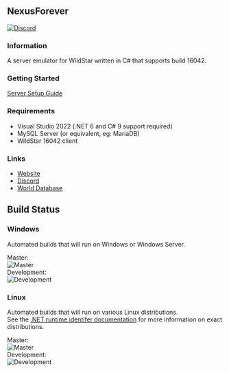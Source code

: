 ## NexusForever
[![Discord](https://img.shields.io/discord/499473932131500034.svg?style=flat&logo=discord)](https://discord.gg/8wT3GEQ)

### Information
A server emulator for WildStar written in C# that supports build 16042.

### Getting Started
[Server Setup Guide](https://github.com/Rawaho/NexusForever/wiki/Installation)

### Requirements
 * Visual Studio 2022 (.NET 6 and C# 9 support required)
 * MySQL Server (or equivalent, eg: MariaDB)
 * WildStar 16042 client

### Links
 * [Website](https://emulator.ws)
 * [Discord](https://discord.gg/8wT3GEQ)
 * [World Database](https://github.com/NexusForever/NexusForever.WorldDatabase)

## Build Status
### Windows
Automated builds that will run on Windows or Windows Server.

Master:  
![Master](https://dev.azure.com/NexusForever/NexusForever/_apis/build/status/NexusForever%20Master%20Windows)  
Development:  
![Development](https://dev.azure.com/NexusForever/NexusForever/_apis/build/status/NexusForever%20Develop%20Windows?branchName=develop)
### Linux
Automated builds that will run on various Linux distributions.  
See the [.NET runtime identifer documentation](https://docs.microsoft.com/en-us/dotnet/core/rid-catalog#linux-rids)  for more information on exact distributions.

Master:  
![Master](https://dev.azure.com/NexusForever/NexusForever/_apis/build/status/NexusForever%20Master%20Linux)  
Development:  
![Development](https://dev.azure.com/NexusForever/NexusForever/_apis/build/status/NexusForever%20Develop%20Linux?branchName=develop)
